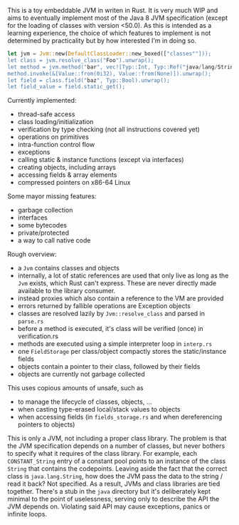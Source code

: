 This is a toy embeddable JVM in writen in Rust. It is very much WIP and aims to eventually 
implement most of the Java 8 JVM specification (except for the loading of classes with version <50.0).
As this is intended as a learning experience, the choice of which features to implement is
not determined by practicality but by how interested I'm in doing so.

```rust
let jvm = Jvm::new(DefaultClassLoader::new_boxed(["classes""]));
let class = jvm.resolve_class("Foo").unwrap();
let method = jvm.method("bar", vec![Typ::Int, Typ::Ref("java/lang/String".into())], None).unwrap();
method.invoke(&[Value::from(0i32), Value::from(None)]).unwrap();
let field = class.field("baz", Typ::Bool).unwrap();
let field_value = field.static_get();
```

Currently implemented:
- thread-safe access
- class loading/initialization
- verification by type checking (not all instructions covered yet)
- operations on primitives
- intra-function control flow
- exceptions
- calling static & instance functions (except via interfaces)
- creating objects, including arrays
- accessing fields & array elements
- compressed pointers on x86-64 Linux

Some mayor missing features:
- garbage collection
- interfaces
- some bytecodes
- private/protected
- a way to call native code

Rough overview:
- a `Jvm` contains classes and objects
- internally, a lot of static references are used that only live as long as the `Jvm` exists,
  which Rust can't express. These are never directly made available to the library consumer.
- instead proxies which also contain a reference to the VM are provided
- errors returned by fallible operations are Exception objects
- classes are resolved lazily by `Jvm::resolve_class` and parsed in `parse.rs`
- before a method is executed, it's class will be verified (once) in verification.rs
- methods are executed using a simple interpreter loop in `interp.rs`
- one `FieldStorage` per class/object compactly stores the static/instance fields 
- objects contain a pointer to their class, followed by their fields
- objects are currently not garbage collected

This uses copious amounts of unsafe, such as
- to manage the lifecycle of classes, objects, …
- when casting type-erased local/stack values to objects
- when accessing fields (in `fields_storage.rs` and when dereferencing pointers to objects)

This is only a JVM, not including a proper class library. The problem is that the JVM
specification depends on a number of classes, but never bothers to specify what it requires
of the class library. For example, each `CONSTANT_String` entry of a constant pool points
to an instance of the class `String` that contains the codepoints. Leaving aside the fact
that the correct class is `java.lang.String`, how does the JVM pass the data to the string /
read it back? Not specified. As a result, JVMs and class libraries are tied together. There's
a stub in the `java` directory but it's deliberately kept minimal to the point of uselessness,
serving only to describe the API the JVM depends on. Violating said API may cause exceptions, 
panics or infinite loops.